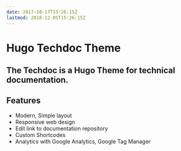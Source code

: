 ```yaml
---
date: 2017-10-17T15:26:15Z
lastmod: 2018-12-05T15:26:15Z
---
```


# Hugo Techdoc Theme

## The Techdoc is a Hugo Theme for technical documentation.

## Features

* Modern, Simple layout
* Responsive web design
* Edit link to documentation repository
* Custom Shortcodes
* Analytics with Google Analytics, Google Tag Manager
